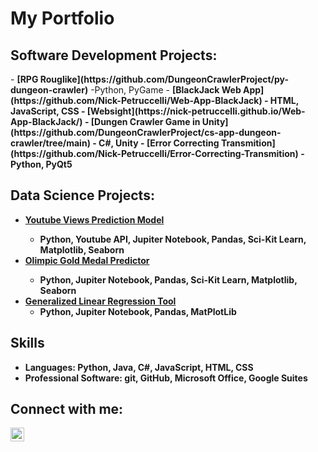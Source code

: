 <h1>My Portfolio 

<h2> Software Development Projects:</h2>
  - <b>[RPG Rouglike](https://github.com/DungeonCrawlerProject/py-dungeon-crawler)</b>
    -Python, PyGame
  - <b>[BlackJack Web App](https://github.com/Nick-Petruccelli/Web-App-BlackJack)
    - HTML, JavaScript, CSS
    - [Websight](https://nick-petruccelli.github.io/Web-App-BlackJack/)
  - <b>[Dungen Crawler Game in Unity](https://github.com/DungeonCrawlerProject/cs-app-dungeon-crawler/tree/main)
    - C#, Unity
  - <B>[Error Correcting Transmition](https://github.com/Nick-Petruccelli/Error-Correcting-Transmition)
    - Python, PyQt5

<h2> Data Science Projects:</h2>

- <b>[Youtube Views Prediction Model](https://github.com/Nick-Petruccelli/YT-Views-Prediction_Model)
  - Python, Youtube API, Jupiter Notebook, Pandas, Sci-Kit Learn, Matplotlib, Seaborn
- <b>[Olimpic Gold Medal Predictor](https://github.com/Nick-Petruccelli/Olimpic-Medal-Predicter)
  - Python, Jupiter Notebook, Pandas, Sci-Kit Learn, Matplotlib, Seaborn
- <b>[Generalized Linear Regression Tool](https://github.com/Nick-Petruccelli/Generalized-Linear-Regretion-Tool)</b>
  - Python, Jupiter Notebook, Pandas, MatPlotLib
  
<h2>Skills</h2>

  - Languages: Python, Java, C#, JavaScript, HTML, CSS
  - Professional Software: git, GitHub, Microsoft Office, Google Suites

<h2> Connect with me:</h2>

[<img align="left" alt="JoshMadakor | LinkedIn" width="22px" src="https://cdn.jsdelivr.net/npm/simple-icons@v3/icons/linkedin.svg" />][linkedin]

[linkedin]: https://www.linkedin.com/in/nick-petruccelli-b8717625a/
